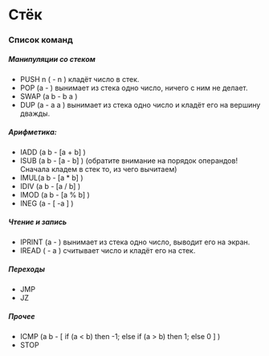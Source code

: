 # Стёк

### Список команд
##### Манипуляции со стеком
- PUSH n  ( - n ) кладёт число в стек.
- POP (a - ) вынимает из стека одно число, ничего с ним не делает.
- SWAP (a b - b a )
- DUP (a - a a ) вынимает из стека одно число и кладёт его на вершину дважды.
##### Арифметика:
- IADD (a b - [a + b] )
- ISUB (a b - [a - b] ) (обратите внимание на порядок операндов! Сначала кладем в стек то, из чего вычитаем)
- IMUL(a b - [a * b] )
- IDIV (a b - [a / b] )
- IMOD (a b - [a % b] )
- INEG (a - [ -a ] )
##### Чтение и запись
- IPRINT (a - ) вынимает из стека одно число, выводит его на экран.
- IREAD ( - a ) считывает число и кладёт его на стек.
##### Переходы
- JMP
- JZ
##### Прочее
- ICMP (a b - [ if (a < b) then -1; else if (a > b) then 1; else 0 ] )
- STOP